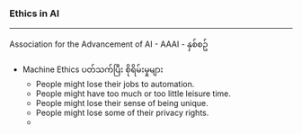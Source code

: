 ### Ethics in AI
---

Association for the Advancement of AI - AAAI - နှစ်စဥ် 

- Machine Ethics ပတ်သက်ပြီး စိုရိမ်းမှုများ
	- People might lose their jobs to automation.
	- People might have too much or too little leisure time.
	- People might lose their sense of being unique.
	- People might lose some of their privacy rights.
	- 